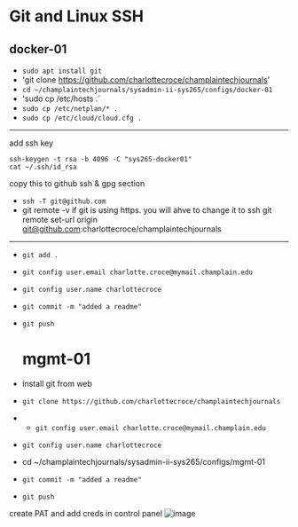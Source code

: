 # Git and Linux SSH

## docker-01
- `sudo apt install git`
- 'git clone https://github.com/charlottecroce/champlaintechjournals'
- `cd ~/champlaintechjournals/sysadmin-ii-sys265/configs/docker-01`
- 'sudo cp /etc/hosts .`
- `sudo cp /etc/netplan/* .`
- `sudo cp /etc/cloud/cloud.cfg .`
___
add ssh key
```
ssh-keygen -t rsa -b 4096 -C "sys265-docker01"
cat ~/.ssh/id_rsa
```
copy this to github ssh & gpg section
- `ssh -T git@github.com`
- git remote -v
  if git is using https. you will ahve to change it to ssh
  git remote set-url origin git@github.com:charlottecroce/champlaintechjournals
___
- `git add .`
- `git config user.email charlotte.croce@mymail.champlain.edu`
- `git config user.name charlottecroce`
- `git commit -m "added a readme"`
- `git push`


  # mgmt-01
- install git from web
- `git clone https://github.com/charlottecroce/champlaintechjournals`
- - `git config user.email charlotte.croce@mymail.champlain.edu`
- `git config user.name charlottecroce`
- cd ~/champlaintechjournals/sysadmin-ii-sys265/configs/mgmt-01
- `git commit -m "added a readme"`
- `git push`

create PAT and add creds in control panel
![image](https://github.com/user-attachments/assets/0f121ff2-21a4-44c1-9846-ab6e51d53ac2)

